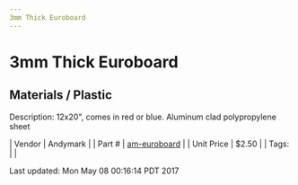 ```yaml
---
3mm Thick Euroboard
---
```

# 3mm Thick Euroboard
## Materials / Plastic
Description: 	12x20", comes in red or blue. Aluminum clad polypropylene sheet 

| Vendor | Andymark | 
| Part # | [am-euroboard](http://www.andymark.com/product-p/am-euroboard.htm) | 
| Unit Price | $2.50 | 
| Tags: |  | 

Last updated: Mon May 08 00:16:14 PDT 2017